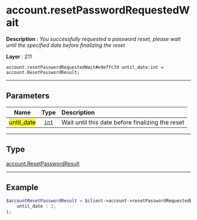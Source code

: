 # account.resetPasswordRequestedWait

**Description** : *You successfully requested a password reset, please wait until the specified date before finalizing the reset*

**Layer** : 211

```tl
account.resetPasswordRequestedWait#e9effc7d until_date:int = account.ResetPasswordResult;
```

---

## Parameters

| Name | Type | Description |
| :---: | :---: | :--- |
| <mark>until_date</mark> | [`int`](type/int) | Wait until this date before finalizing the reset |

---

## Type

[account.ResetPasswordResult](type/account.ResetPasswordResult)

---

## Example

```php
$accountResetPasswordResult = $client->account->resetPasswordRequestedWait(
	until_date : 2,
);
```
